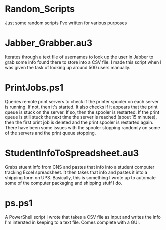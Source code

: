 # Random_Scripts
Just some random scripts I've written for various purposes

# Jabber_Grabber.au3
Iterates through a text file of usernames to look up the user in Jabber to grab some info found there to store into a CSV file.
I made this script when I was given the task of looking up around 500 users manually.

# PrintJobs.ps1
Queries remote print servers to check if the printer spooler on each server is running. If not, then it's started.
It also checks if it appears that the print queue is stuck on the server. If so, then the spooler is restarted. If the print queue is still stuck the next time the server is reached (about 15 minutes), then the first print job is deleted and the print spooler is restarted again.
There have been some issues with the spooler stopping randomly on some of the servers and the print queue stopping.

# StudentInfoToSpreadsheet.au3
Grabs stuent info from CNS and pastes that info into a student computer tracking Excel spreadsheet. It then takes that info and pastes it into a shipping form on UPS.
Basically, this is something I wrote up to automate some of the computer packaging and shipping stuff I do.

# ps.ps1
A PowerShell script I wrote that takes a CSV file as input and writes the info I'm intersted in keeping to a text file.
Comes complete with a GUI.
